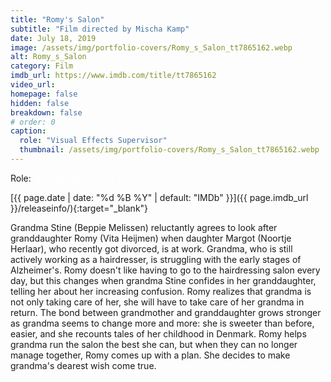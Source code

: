 ```yaml
---
title: "Romy's Salon"
subtitle: "Film directed by Mischa Kamp"
date: July 18, 2019
image: /assets/img/portfolio-covers/Romy_s_Salon_tt7865162.webp
alt: Romy_s_Salon
category: Film
imdb_url: https://www.imdb.com/title/tt7865162
video_url: 
homepage: false
hidden: false
breakdown: false
# order: 0
caption:
  role: "Visual Effects Supervisor"
  thumbnail: /assets/img/portfolio-covers/Romy_s_Salon_tt7865162.webp
---
```

Role: <span style="color:white">{{ page.caption.role | default: "N/A" }}</span>

[{{ page.date | date: "%d %B %Y" | default: "IMDb" }}]({{ page.imdb_url }}/releaseinfo/){:target="_blank"}

Grandma Stine (Beppie Melissen) reluctantly agrees to look after granddaughter Romy (Vita Heijmen) when daughter Margot (Noortje Herlaar), who recently got divorced, is at work. Grandma, who is still actively working as a hairdresser, is struggling with the early stages of Alzheimer's. Romy doesn't like having to go to the hairdressing salon every day, but this changes when grandma Stine confides in her granddaughter, telling her about her increasing confusion. Romy realizes that grandma is not only taking care of her, she will have to take care of her grandma in return. The bond between grandmother and granddaughter grows stronger as grandma seems to change more and more: she is sweeter than before, easier, and she recounts tales of her childhood in Denmark. Romy helps grandma run the salon the best she can, but when they can no longer manage together, Romy comes up with a plan. She decides to make grandma's dearest wish come true.
